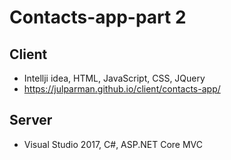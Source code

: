 # Contacts-app-part 2

## Client
* Intellji idea, HTML, JavaScript, CSS, JQuery 
* https://julparman.github.io/client/contacts-app/

## Server
* Visual Studio 2017, C#, ASP.NET Core MVC

